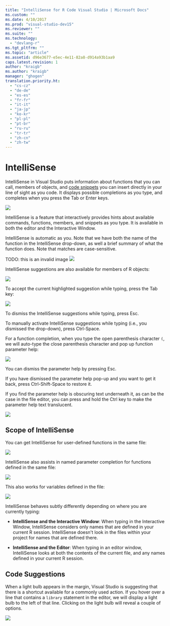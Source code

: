 ```yaml
---
title: "IntelliSense for R Code Visual Studio | Microsoft Docs"
ms.custom: ""
ms.date: 4/10/2017
ms.prod: "visual-studio-dev15"
ms.reviewer: ""
ms.suite: ""
ms.technology:
  - "devlang-r"
ms.tgt_pltfrm: ""
ms.topic: "article"
ms.assetid: d96e3677-e5ec-4e11-82a8-d914a93b1aa9
caps.latest.revision: 1
author: "kraigb"
ms.author: "kraigb"
manager: "ghogen"
translation.priority.ht:
  - "cs-cz"
  - "de-de"
  - "es-es"
  - "fr-fr"
  - "it-it"
  - "ja-jp"
  - "ko-kr"
  - "pl-pl"
  - "pt-br"
  - "ru-ru"
  - "tr-tr"
  - "zh-cn"
  - "zh-tw"
---
```



# IntelliSense

IntelliSense in Visual Studio puts information about functions that you can call, members of objects, and [code snippets](code-snippets.md) you can insert directly in your line of sight as you code. It displays possible completions as you type, and completes when you press the Tab or Enter keys.

![](media/intellisense-auto-complete-save.png) 

IntelliSense is a feature that interactively provides hints about available commands, functions, members, and snippets as you type. It is available in both the editor and the Interactive Window. 

IntelliSense is automatic as you. Note that we have both the name of the function in the IntelliSense drop-down, as well a brief summary of what the function does. Note that matches are case-sensitive.

TODO: this is an invalid image
![](intellisense-auto-complete-menu.png)

IntelliSense suggestions are also available for members of R objects:
 
![](media/intellisense-auto-complete-r-objects.png)
 
To accept the current highlighted suggestion while typing, press the Tab key:

![](media/intellisense-auto-complete-save.png) 

To dismiss the IntelliSense suggestions while typing, press Esc.

To manually activate IntelliSense suggestions while typing (i.e., you dismissed the drop-down), press Ctrl-Space.

For a function completion, when you type the open parenthesis character `(`, we will auto-type the close parenthesis character and pop up function parameter help:

![](media/intellisense-auto-complete-functions.png)

You can dismiss the parameter help by pressing Esc.

If you have dismissed the parameter help pop-up and you want to get it back, press Ctrl-Shift-Space to restore it.

If you find the parameter help is obscuring text underneath it, as can be the case in the file editor, you can press and hold the Ctrl key to make the parameter help text translucent.

![](media/intellisense-auto-complete-translucent.png)
 
## Scope of IntelliSense

You can get IntelliSense for user-defined functions in the same file:

![](media/intellisense-same-file-functions.png)

IntelliSense also assists in named parameter completion for functions defined in
the same file:

![](media/intellisense-parameter-completion.png)

This also works for variables defined in the file:

![](media/intellisense-variable-completion.png)

IntelliSense behaves subtly differently depending on where you are currently typing:

* **IntelliSense and the Interactive Window**: When typing in the Interactive Window, IntelliSense considers only names that are defined in your current R session. IntelliSense doesn't look in the files within your project for names that are defined there.

* **IntelliSense and the Editor**: When typing in an editor window, IntelliSense looks at both the contents of the current file, and any names defined in your current R session.

## Code Suggestions

When a light bulb appears in the margin, Visual Studio is suggesting that there is a shortcut available for a commonly used action. If you hover over a line that contains a `library` statement in the editor, we will display a light bulb to the left of that line. Clicking on the light bulb will reveal a couple of options. 

![](media/intellisense-smart-tags.png)
